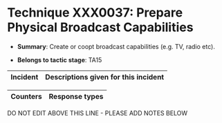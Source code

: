# Technique XXX0037: Prepare Physical Broadcast Capabilities

* **Summary**: Create or coopt broadcast capabilities (e.g. TV, radio etc).

* **Belongs to tactic stage**: TA15


| Incident | Descriptions given for this incident |
| -------- | -------------------- |



| Counters | Response types |
| -------- | -------------- |


DO NOT EDIT ABOVE THIS LINE - PLEASE ADD NOTES BELOW
